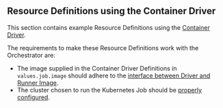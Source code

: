 ## Resource Definitions using the Container Driver

This section contains example Resource Definitions using the [Container Driver](https://developer.humanitec.com/integration-and-extensions/drivers/generic-drivers/container).

The requirements to make these Resource Definitions work with the Orchestrator are:

* The image supplied in the Container Driver Definitions in `values.job.image` should adhere to the [interface between Driver and Runner Image](https://developer.humanitec.com/integration-and-extensions/drivers/generic-drivers/generic-async/#contract-between-container-driver-and-runner-image).
* The cluster chosen to run the Kubernetes Job should be [properly configured](https://developer.humanitec.com/integration-and-extensions/drivers/generic-drivers/container/#cluster-object).
